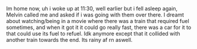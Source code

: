 Im home now, uh i woke up at 11:30, well earlier but i fell asleep again, Melvin called me and asked if i was going with them over there. I dreamt about watching/being in a movie where there was a train that required fuel sometimes, and when it got it it could go really fast, there was a car for it to that could use its fuel to refuel. Idk anymore except that it collided with another train towards the end.
Its rainy af rn aswell. 